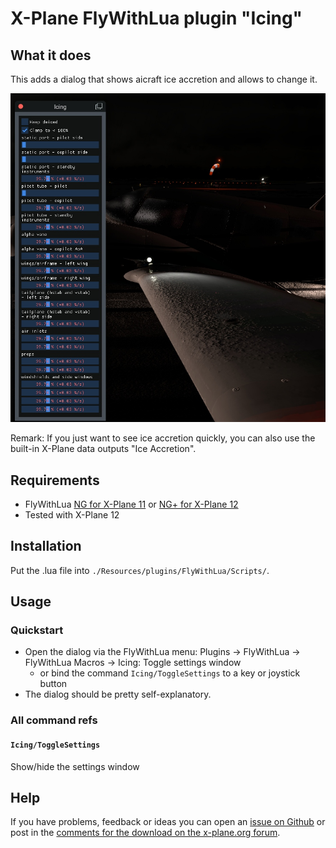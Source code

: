 # X-Plane FlyWithLua plugin "Icing"

## What it does

This adds a dialog that shows aicraft ice accretion and allows to change it.

![Screenshot of dialog and iced wing leading edge](_Screenshots-for-README/x-plane-Icing-plugin.jpg)

Remark: If you just want to see ice accretion quickly, you can also use the built-in X-Plane data outputs "Ice Accretion".

## Requirements

* FlyWithLua [NG for X-Plane 11](https://forums.x-plane.org/index.php?/files/file/38445-flywithlua-ng-next-generation-edition-for-x-plane-11-win-lin-mac/) or [NG+ for X-Plane 12](https://forums.x-plane.org/index.php?/files/file/82888-flywithlua-ng-next-generation-plus-edition-for-x-plane-12-win-lin-mac/)
* Tested with X-Plane 12

## Installation

Put the .lua file into `./Resources/plugins/FlyWithLua/Scripts/`.

## Usage

### Quickstart

* Open the dialog via the FlyWithLua menu: Plugins → FlyWithLua → FlyWithLua Macros → Icing: Toggle settings window
  * or bind the command `Icing/ToggleSettings` to a key or joystick button
* The dialog should be pretty self-explanatory.

### All command refs

#### `Icing/ToggleSettings`
Show/hide the settings window

## Help

If you have problems, feedback or ideas you can open an
[issue on Github](https://github.com/jonaseberle/xplane-plugin-icing/issues)
or post in the
[comments for the download on the x-plane.org forum](https://forums.x-plane.org/index.php?/files/file/89907-icing-%E2%80%93-inspect-and-change-aircraft-ice-accretion/).

